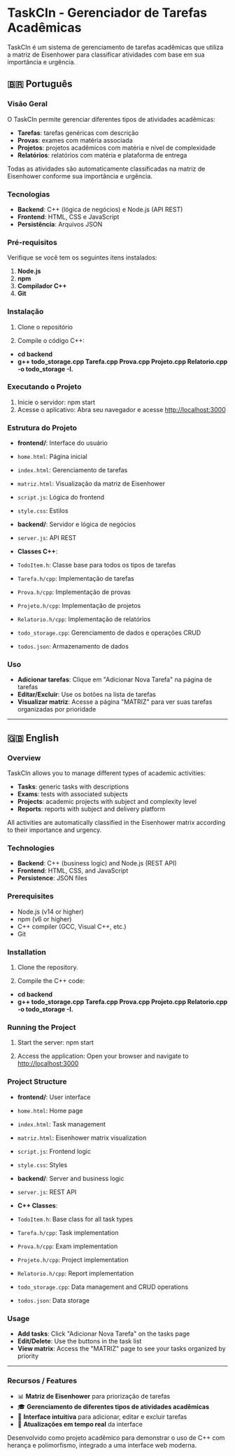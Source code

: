 # TaskCIn - Gerenciador de Tarefas Acadêmicas

TaskCIn é um sistema de gerenciamento de tarefas acadêmicas que utiliza a matriz de Eisenhower para classificar atividades com base em sua importância e urgência.

## 🇧🇷 Português

### Visão Geral

O TaskCIn permite gerenciar diferentes tipos de atividades acadêmicas:

- **Tarefas**: tarefas genéricas com descrição
- **Provas**: exames com matéria associada
- **Projetos**: projetos acadêmicos com matéria e nível de complexidade
- **Relatórios**: relatórios com matéria e plataforma de entrega

Todas as atividades são automaticamente classificadas na matriz de Eisenhower conforme sua importância e urgência.

### Tecnologias

- **Backend**: C++ (lógica de negócios) e Node.js (API REST)
- **Frontend**: HTML, CSS e JavaScript
- **Persistência**: Arquivos JSON

### Pré-requisitos

Verifique se você tem os seguintes itens instalados:

1. **Node.js** 
2. **npm**
3. **Compilador C++**
4. **Git**

### Instalação

1. Clone o repositório
   
2. Compile o código C++:
- **cd backend**
- **g++ todo_storage.cpp Tarefa.cpp Prova.cpp Projeto.cpp Relatorio.cpp -o todo_storage -I.**

### Executando o Projeto

1. Inicie o servidor:
npm start
2. Acesse o aplicativo: Abra seu navegador e acesse [http://localhost:3000](http://localhost:3000)

### Estrutura do Projeto

- **frontend/**: Interface do usuário
- `home.html`: Página inicial
- `index.html`: Gerenciamento de tarefas
- `matriz.html`: Visualização da matriz de Eisenhower
- `script.js`: Lógica do frontend
- `style.css`: Estilos

- **backend/**: Servidor e lógica de negócios
- `server.js`: API REST
- **Classes C++**:
 - `TodoItem.h`: Classe base para todos os tipos de tarefas
 - `Tarefa.h/cpp`: Implementação de tarefas
 - `Prova.h/cpp`: Implementação de provas
 - `Projeto.h/cpp`: Implementação de projetos
 - `Relatorio.h/cpp`: Implementação de relatórios
 - `todo_storage.cpp`: Gerenciamento de dados e operações CRUD
 - `todos.json`: Armazenamento de dados

### Uso

- **Adicionar tarefas**: Clique em "Adicionar Nova Tarefa" na página de tarefas
- **Editar/Excluir**: Use os botões na lista de tarefas
- **Visualizar matriz**: Acesse a página "MATRIZ" para ver suas tarefas organizadas por prioridade

---

## 🇬🇧 English

### Overview

TaskCIn allows you to manage different types of academic activities:

- **Tasks**: generic tasks with descriptions
- **Exams**: tests with associated subjects
- **Projects**: academic projects with subject and complexity level
- **Reports**: reports with subject and delivery platform

All activities are automatically classified in the Eisenhower matrix according to their importance and urgency.

### Technologies

- **Backend**: C++ (business logic) and Node.js (REST API)
- **Frontend**: HTML, CSS, and JavaScript
- **Persistence**: JSON files

### Prerequisites

- Node.js (v14 or higher)
- npm (v6 or higher)
- C++ compiler (GCC, Visual C++, etc.)
- Git

### Installation

1. Clone the repository.
   
2. Compile the C++ code:
- **cd backend**
- **g++ todo_storage.cpp Tarefa.cpp Prova.cpp Projeto.cpp Relatorio.cpp -o todo_storage -I.**

### Running the Project

1. Start the server:
npm start

3. Access the application: Open your browser and navigate to [http://localhost:3000](http://localhost:3000)

### Project Structure

- **frontend/**: User interface
- `home.html`: Home page
- `index.html`: Task management
- `matriz.html`: Eisenhower matrix visualization
- `script.js`: Frontend logic
- `style.css`: Styles

- **backend/**: Server and business logic
- `server.js`: REST API
- **C++ Classes**:
 - `TodoItem.h`: Base class for all task types
 - `Tarefa.h/cpp`: Task implementation
 - `Prova.h/cpp`: Exam implementation
 - `Projeto.h/cpp`: Project implementation
 - `Relatorio.h/cpp`: Report implementation
 - `todo_storage.cpp`: Data management and CRUD operations
 - `todos.json`: Data storage

### Usage

- **Add tasks**: Click "Adicionar Nova Tarefa" on the tasks page
- **Edit/Delete**: Use the buttons in the task list
- **View matrix**: Access the "MATRIZ" page to see your tasks organized by priority

---

### Recursos / Features

- 📊 **Matriz de Eisenhower** para priorização de tarefas
- 🎓 **Gerenciamento de diferentes tipos de atividades acadêmicas**
- 📝 **Interface intuitiva** para adicionar, editar e excluir tarefas
- 🔄 **Atualizações em tempo real** da interface

Desenvolvido como projeto acadêmico para demonstrar o uso de C++ com herança e polimorfismo, integrado a uma interface web moderna.
